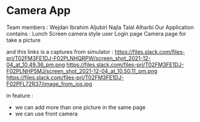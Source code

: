 # Camera App

Team members :
Wejdan Ibrahim Aljubiri
Najla Talal Alharbi
Our Application contains :
Lunch Screen camera style
user Login page 
Camera page for take a picture 

and this links is a captures from simulator :
https://files.slack.com/files-pri/T02FM3FE1DJ-F02PLNHQRPW/screen_shot_2021-12-04_at_10.49.36_pm.png
https://files.slack.com/files-pri/T02FM3FE1DJ-F02PLNHP5MJ/screen_shot_2021-12-04_at_10.50.11_pm.png
https://files.slack.com/files-pri/T02FM3FE1DJ-F02PFL72R37/image_from_ios.jpg
 
 
in feature : 
- we can add more than one picture in the same page
- we can use front camera 

